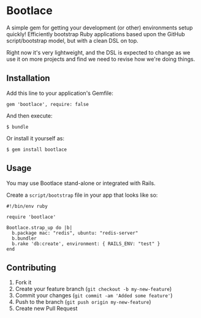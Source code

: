 # Bootlace

A simple gem for getting your development (or other) environments setup quickly!  Efficiently bootstrap Ruby applications based upon the GitHub script/bootstrap model, but with a clean DSL on top.

Right now it's very lightweight, and the DSL is expected to change as we use it on more projects and find we need to revise
how we're doing things.

## Installation

Add this line to your application's Gemfile:

    gem 'bootlace', require: false

And then execute:

    $ bundle

Or install it yourself as:

    $ gem install bootlace

## Usage

You may use Bootlace stand-alone or integrated with Rails.

Create a `script/bootstrap` file in your app that looks like so:

```
#!/bin/env ruby

require 'bootlace'

Bootlace.strap_up do |b|
  b.package mac: "redis", ubuntu: "redis-server"
  b.bundler
  b.rake 'db:create', environment: { RAILS_ENV: "test" }
end
```

## Contributing

1. Fork it
2. Create your feature branch (`git checkout -b my-new-feature`)
3. Commit your changes (`git commit -am 'Added some feature'`)
4. Push to the branch (`git push origin my-new-feature`)
5. Create new Pull Request

